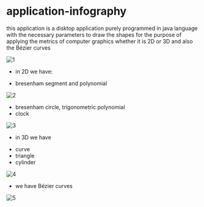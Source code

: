# application-infography
this application is a disktop application purely programmed in java language with the necessary parameters to draw the shapes for the purpose of applying the metrics of computer graphics whether it is 2D or 3D and also the Bézier curves

![1](https://user-images.githubusercontent.com/79747866/198350008-4e0cc7f3-00d0-4055-b281-cbc3f3182dff.PNG)

* in 2D we have:
+ bresenham segment and polynomial

![2](https://user-images.githubusercontent.com/79747866/198350080-d87f5e67-a4ec-4fc5-b1ae-f92c67fa714e.PNG)

+ bresenham circle, trigonometric polynomial
+ clock

![3](https://user-images.githubusercontent.com/79747866/198350083-91978466-8d90-4f93-ba19-dc4de0893164.PNG)

* in 3D we have
+ curve 
+ triangle 
+ cylinder

![4](https://user-images.githubusercontent.com/79747866/198350062-69d0ef2b-705d-4f97-a55c-6da53c6fc84a.PNG)

* we have Bézier curves

![5](https://user-images.githubusercontent.com/79747866/198350077-ecd58e9e-aa1f-4845-ba0f-b136862e7de5.PNG)


